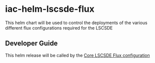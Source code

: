 # iac-helm-lscsde-flux
This helm chart will be used to control the deployments of the various different flux configurations required for the LSCSDE


## Developer Guide
This helm release will be called by the [Core LSCSDE Flux configuration](../lscsde/)